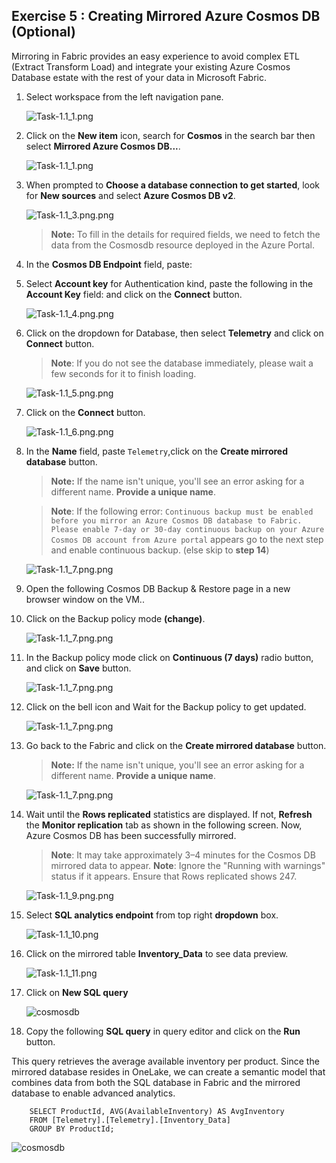 ## Exercise 5 : Creating Mirrored Azure Cosmos DB (Optional)

Mirroring in Fabric provides an easy experience to avoid complex ETL (Extract Transform Load) and integrate your existing Azure Cosmos Database estate with the rest of your data in Microsoft Fabric.


1. Select **<inject key= "WorkspaceName" enableCopy="true"/>** workspace from the left navigation pane.

   ![Task-1.1_1.png](../media/p14.png)

2. Click on the **New item** icon, search for **Cosmos** in the search bar then select **Mirrored Azure Cosmos DB...**.

   ![Task-1.1_1.png](../media/p15.png)

3. When prompted to **Choose a database connection to get started**, look for **New sources** and select **Azure Cosmos DB v2**.

   ![Task-1.1_3.png.png](../media/p16.png)

    >**Note:** To fill in the details for required fields, we need to fetch the data from the Cosmosdb resource deployed in the Azure Portal.

4. In the **Cosmos DB Endpoint** field, paste: **<inject key="CosmosEndpoint" enableCopy="true"/>**

5. Select **Account key** for Authentication kind, paste the following in the **Account Key** field: **<inject key="CosmosPrimaryKey" enableCopy="true"/>** and click on the **Connect** button.

    ![Task-1.1_4.png.png](../media/p19.png)

6. Click on the dropdown for Database, then select **Telemetry** and click on **Connect** button.
    >**Note**: If you do not see the database immediately, please wait a few seconds for it to finish loading.

    ![Task-1.1_5.png.png](../media/p20.png)

7. Click on the **Connect** button.

    ![Task-1.1_6.png.png](../media/p21.png)

8. In the **Name** field, paste ```Telemetry```,click on the **Create mirrored database** button.
    >**Note:** If the name isn't unique, you'll see an error asking for a different name. **Provide a unique name**.

    >**Note**: If the following error: `Continuous backup must be enabled before you mirror an Azure Cosmos DB database to Fabric. Please enable 7-day or 30-day continuous backup on your Azure Cosmos DB account from Azure portal` appears go to the next step and enable continuous backup. (else skip to **step 14**)

    ![Task-1.1_7.png.png](../media/p22.png)

9. Open the following Cosmos DB Backup & Restore page in a new browser window on the VM.**<inject key="CosmosBackupRestoreUrl" enableCopy="true"/>**.

10. Click on the Backup policy mode **(change)**.

    ![Task-1.1_7.png.png](../media/backuppolicy.png)

11. In the Backup policy mode click on **Continuous (7 days)** radio button, and click on **Save** button.

    ![Task-1.1_7.png.png](../media/continuous7.png)

12. Click on the bell icon and Wait for the Backup policy to get updated.

    ![Task-1.1_7.png.png](../media/notify.png)

13. Go back to the Fabric and click on the **Create mirrored database** button.

    >**Note:** If the name isn't unique, you'll see an error asking for a different name. **Provide a unique name**.

    ![Task-1.1_7.png.png](../media/mirror.png)

14. Wait until the **Rows replicated** statistics are displayed. If not, **Refresh** the **Monitor replication** tab as shown in the following screen. Now, Azure Cosmos DB has been successfully mirrored.

    >**Note**: It may take approximately 3–4 minutes for the Cosmos DB mirrored data to appear.
    >**Note**: Ignore the "Running with warnings" status if it appears. Ensure that Rows replicated shows 247.

    ![Task-1.1_9.png.png](../media/p23.png)

15. Select **SQL analytics endpoint** from top right **dropdown** box.

    ![Task-1.1_10.png](../media/p24.png)

16. Click on the mirrored table **Inventory_Data** to see data preview.

    ![Task-1.1_11.png](../media/p25.png)

17. Click on **New SQL query** 

    ![cosmosdb](../media/p26.png)

18. Copy the following **SQL query** in query editor and click on the **Run** button.

This query retrieves the average available inventory per product. Since the mirrored database resides in OneLake, we can create a semantic model that combines data from both the SQL database in Fabric and the mirrored database to enable advanced analytics.

```
    SELECT ProductId, AVG(AvailableInventory) AS AvgInventory
    FROM [Telemetry].[Telemetry].[Inventory_Data]
    GROUP BY ProductId;

```
  ![cosmosdb](../media/p27.png)
